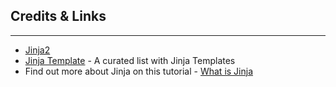 ## Credits & Links
---

- [Jinja2](https://jinja.palletsprojects.com/)
- [Jinja Template](https://github.com/app-generator/jinja-template) - A curated list with Jinja Templates
- Find out more about Jinja on this tutorial - [What is Jinja](/what-is/jinja/)
